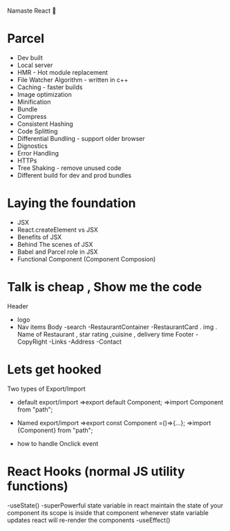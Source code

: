 Namaste React 🚀
 
 
# Parcel
- Dev built
- Local server
- HMR - Hot module replacement
- File Watcher Algorithm - written in c++
- Caching - faster builds
- Image optimization
- Minification 
- Bundle
- Compress
- Consistent Hashing
- Code Splitting
- Differential Bundling - support older browser
- Dignostics
- Error Handling
- HTTPs
- Tree Shaking - remove unused code
- Different build for dev and prod bundles

# Laying the foundation 
- JSX
- React.createElement vs JSX
- Benefits of JSX
- Behind The scenes of JSX
- Babel and Parcel role in JSX
- Functional Component (Component Composion)

# Talk is cheap , Show me the code
Header
 - logo
 - Nav items
Body
 -search
 -RestaurantContainer
    -RestaurantCard
       . img
       . Name of Restaurant , star rating ,cuisine , delivery time
Footer
 -CopyRight
 -Links
 -Address
 -Contact

# Lets get hooked
Two types of Export/Import
  - default export/import 
    =>export default Component;
    =>import Component from "path";
  - Named export/import
    =>export const Component =()=>{...};
    =>import {Component} from "path";

- how to handle Onclick event

# React Hooks (normal JS utility functions)
  -useState() -superPowerful state variable in react
      maintain the state of your component its scope is inside that component
      whenever state variable updates react will re-render the components
  -useEffect()
